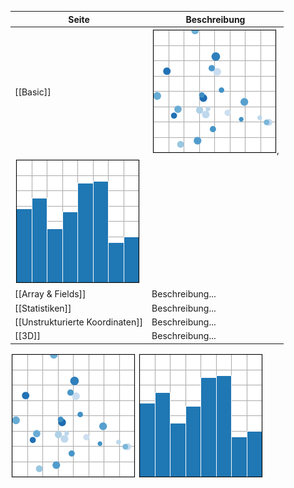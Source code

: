 | Seite | Beschreibung |
| ----------- | ----------- |
| [[Basic]] | ![](https://github.com/janehlenb/Projektarbeit-ChatGPT-Python/blob/main/Images/Darstellung/Plottypen/Basic/menu/menu_scatter_plot.png),
![](https://github.com/janehlenb/Projektarbeit-ChatGPT-Python/blob/main/Images/Darstellung/Plottypen/Basic/menu/menu_bar_plot.png) |
| [[Array & Fields]] | Beschreibung... |
| [[Statistiken]] | Beschreibung... |
| [[Unstrukturierte Koordinaten]] | Beschreibung... |
| [[3D]] | Beschreibung... |


![](https://github.com/janehlenb/Projektarbeit-ChatGPT-Python/blob/main/Images/Darstellung/Plottypen/Basic/menu/menu_scatter_plot.png)
![](https://github.com/janehlenb/Projektarbeit-ChatGPT-Python/blob/main/Images/Darstellung/Plottypen/Basic/menu/menu_bar_plot.png)
